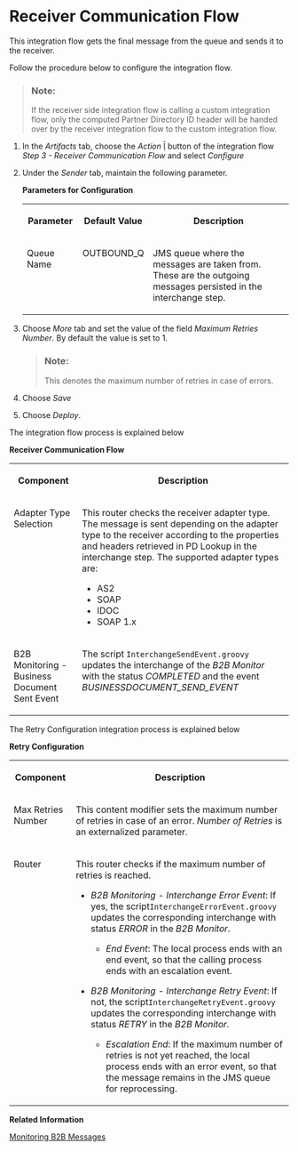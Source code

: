 <!-- loiocd233d11900b45248c062e8b57f1991f -->

<link rel="stylesheet" type="text/css" href="../css/sap-icons.css"/>

# Receiver Communication Flow

This integration flow gets the final message from the queue and sends it to the receiver.

Follow the procedure below to configure the integration flow.

> ### Note:  
> If the receiver side integration flow is calling a custom integration flow, only the computed Partner Directory ID header will be handed over by the receiver integration flow to the custom integration flow.

1.  In the *Artifacts* tab, choose the *Action* <span class="SAP-icons-V5"></span> button of the integration flow *Step 3 - Receiver Communication Flow* and select *Configure*

2.  Under the *Sender* tab, maintain the following parameter.

    **Parameters for Configuration**


    <table>
    <tr>
    <th valign="top">

    Parameter
    
    </th>
    <th valign="top">

    Default Value
    
    </th>
    <th valign="top">

    Description
    
    </th>
    </tr>
    <tr>
    <td valign="top">
    
    Queue Name
    
    </td>
    <td valign="top">
    
    OUTBOUND\_Q
    
    </td>
    <td valign="top">
    
    JMS queue where the messages are taken from. These are the outgoing messages persisted in the interchange step.
    
    </td>
    </tr>
    </table>
    
3.  Choose *More* tab and set the value of the field *Maximum Retries Number*. By default the value is set to 1.

    > ### Note:  
    > This denotes the maximum number of retries in case of errors.

4.  Choose *Save*
5.  Choose *Deploy*.

The integration flow process is explained below

**Receiver Communication Flow**


<table>
<tr>
<th valign="top">

Component

</th>
<th valign="top">

Description

</th>
</tr>
<tr>
<td valign="top">

Adapter Type Selection

</td>
<td valign="top">

This router checks the receiver adapter type. The message is sent depending on the adapter type to the receiver according to the properties and headers retrieved in PD Lookup in the interchange step. The supported adapter types are:

-   AS2
-   SOAP
-   IDOC
-   SOAP 1.x



</td>
</tr>
<tr>
<td valign="top">

B2B Monitoring - Business Document Sent Event

</td>
<td valign="top">

The script `InterchangeSendEvent.groovy` updates the interchange of the *B2B Monitor* with the status *COMPLETED* and the event *BUSINESSDOCUMENT\_SEND\_EVENT*

</td>
</tr>
</table>

The Retry Configuration integration process is explained below

**Retry Configuration**


<table>
<tr>
<th valign="top">

Component

</th>
<th valign="top">

Description

</th>
</tr>
<tr>
<td valign="top">

Max Retries Number

</td>
<td valign="top">

This content modifier sets the maximum number of retries in case of an error. *Number of Retries* is an externalized parameter.

</td>
</tr>
<tr>
<td valign="top">

Router

</td>
<td valign="top">

This router checks if the maximum number of retries is reached.

-   *B2B Monitoring - Interchange Error Event*: If yes, the script`InterchangeErrorEvent.groovy` updates the corresponding interchange with status *ERROR* in the *B2B Monitor*.

    -   *End Event*: The local process ends with an end event, so that the calling process ends with an escalation event.


-   *B2B Monitoring - Interchange Retry Event*: If not, the script`InterchangeRetryEvent.groovy` updates the corresponding interchange with status *RETRY* in the *B2B Monitor*.
    -   *Escalation End*: If the maximum number of retries is not yet reached, the local process ends with an error event, so that the message remains in the JMS queue for reprocessing.





</td>
</tr>
</table>

**Related Information**  


[Monitoring B2B Messages](monitoring-b2b-messages-b5e1fc9.md "The Business to Business (B2B) Monitoring view allows you to check the processing status of your B2B interchanges.")

